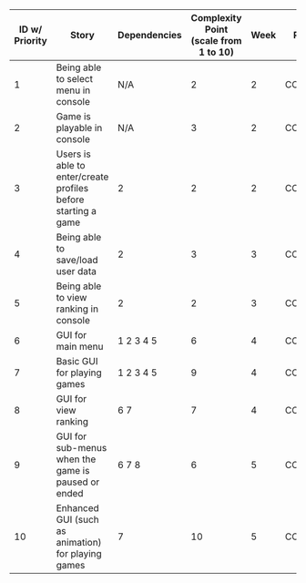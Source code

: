 | ID w/ Priority | Story | Dependencies | Complexity Point (scale from 1 to 10)| Week | Progress |
| --- | -------------------------------- | ------- | ------- | ------- | ------- |
| 1  | Being able to select menu in console  | N/A | 2 | 2 | COMPLETED |
| 2  | Game is playable in console | N/A | 3 | 2 | COMPLETED |
| 3  | Users is able to enter/create profiles before starting a game | 2 | 2 | 2 | COMPLETED |
| 4  | Being able to save/load user data | 2 | 3 | 3 | COMPLETED |
| 5  | Being able to view ranking in console | 2 | 2 | 3 | COMPLETED |
| 6  | GUI for main menu | 1 2 3 4 5 | 6 | 4 | COMPLETED |
| 7  | Basic GUI for playing games | 1 2 3 4 5| 9 | 4 | COMPLETED |
| 8  | GUI for view ranking | 6 7 | 7 | 4 | COMPLETED |
| 9  | GUI for sub-menus when the game is paused or ended | 6 7 8 | 6 | 5 | COMPLETED |
| 10  | Enhanced GUI (such as animation) for playing games| 7 | 10 | 5 | COMPLETED  |
